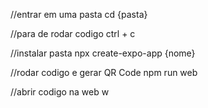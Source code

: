 //entrar em uma pasta
cd {pasta}

//para de rodar codigo
ctrl + c

//instalar pasta
npx create-expo-app {nome}

//rodar codigo e gerar QR Code
npm run web

//abrir codigo na web
w
